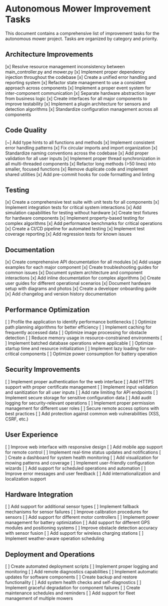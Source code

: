 # Autonomous Mower Improvement Tasks

This document contains a comprehensive list of improvement tasks for the autonomous mower project. Tasks are organized by category and priority.

## Architecture Improvements

[x] Resolve resource management inconsistency between main_controller.py and mower.py
[x] Implement proper dependency injection throughout the codebase
[x] Create a unified error handling and reporting system
[x] Refactor state management to use a consistent approach across components
[x] Implement a proper event system for inter-component communication
[x] Separate hardware abstraction layer from business logic
[x] Create interfaces for all major components to improve testability
[x] Implement a plugin architecture for sensors and detection algorithms
[x] Standardize configuration management across all components

## Code Quality

[~] Add type hints to all functions and methods
[x] Implement consistent error handling patterns
[x] Fix circular imports and import organization
[x] Standardize naming conventions across the codebase
[x] Add proper validation for all user inputs
[x] Implement proper thread synchronization in all multi-threaded components
[x] Refactor long methods (>50 lines) into smaller, focused functions
[x] Remove duplicate code and implement shared utilities
[x] Add pre-commit hooks for code formatting and linting

## Testing

[x] Create a comprehensive test suite with unit tests for all components
[x] Implement integration tests for critical system interactions
[x] Add simulation capabilities for testing without hardware
[x] Create test fixtures for hardware components
[x] Implement property-based testing for complex algorithms
[x] Add performance benchmarks for critical operations
[x] Create a CI/CD pipeline for automated testing
[x] Implement test coverage reporting
[x] Add regression tests for known issues

## Documentation

[x] Create comprehensive API documentation for all modules
[x] Add usage examples for each major component
[x] Create troubleshooting guides for common issues
[x] Document system architecture and component interactions
[x] Add inline documentation for complex algorithms
[x] Create user guides for different operational scenarios
[x] Document hardware setup with diagrams and photos
[x] Create a developer onboarding guide
[x] Add changelog and version history documentation

## Performance Optimization

[ ] Profile the application to identify performance bottlenecks
[ ] Optimize path planning algorithms for better efficiency
[ ] Implement caching for frequently accessed data
[ ] Optimize image processing for obstacle detection
[ ] Reduce memory usage in resource-constrained environments
[ ] Implement batched database operations where applicable
[ ] Optimize startup time and resource initialization
[ ] Implement lazy loading for non-critical components
[ ] Optimize power consumption for battery operation

## Security Improvements

[ ] Implement proper authentication for the web interface
[ ] Add HTTPS support with proper certificate management
[ ] Implement input validation and sanitization for all user inputs
[ ] Add rate limiting for API endpoints
[ ] Implement secure storage for sensitive configuration data
[ ] Add audit logging for security-relevant operations
[ ] Implement proper permission management for different user roles
[ ] Secure remote access options with best practices
[ ] Add protection against common web vulnerabilities (XSS, CSRF, etc.)

## User Experience

[ ] Improve web interface with responsive design
[ ] Add mobile app support for remote control
[ ] Implement real-time status updates and notifications
[ ] Create a dashboard for system health monitoring
[ ] Add visualization for mowing patterns and coverage
[ ] Implement user-friendly configuration wizards
[ ] Add support for scheduled operations and automation
[ ] Improve error messages and user feedback
[ ] Add internationalization and localization support

## Hardware Integration

[ ] Add support for additional sensor types
[ ] Implement fallback mechanisms for sensor failures
[ ] Improve calibration procedures for sensors
[ ] Add support for different motor controllers
[ ] Implement power management for battery optimization
[ ] Add support for different GPS modules and positioning systems
[ ] Improve obstacle detection accuracy with sensor fusion
[ ] Add support for wireless charging stations
[ ] Implement weather-aware operation scheduling

## Deployment and Operations

[ ] Create automated deployment scripts
[ ] Implement proper logging and monitoring
[ ] Add remote diagnostics capabilities
[ ] Implement automatic updates for software components
[ ] Create backup and restore functionality
[ ] Add system health checks and self-diagnostics
[ ] Implement graceful degradation for component failures
[ ] Create maintenance schedules and reminders
[ ] Add support for fleet management of multiple mowers
